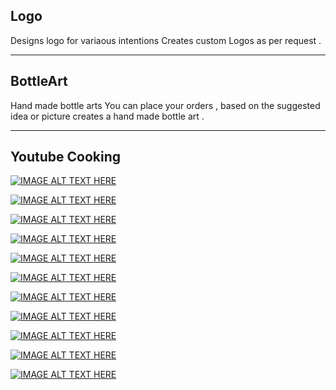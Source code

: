 ## Logo

Designs logo for variaous intentions
Creates custom Logos as per request .

***

## BottleArt

Hand made bottle arts
You can place your orders , based on the suggested idea or picture creates a hand made bottle art .


***

## Youtube Cooking


[![IMAGE ALT TEXT HERE](https://img.youtube.com/vi/S_uqOZv4EdU/0.jpg)](https://www.youtube.com/watch?v=S_uqOZv4EdU)


[![IMAGE ALT TEXT HERE](https://img.youtube.com/vi/jcyc3IEVf-A/0.jpg)](https://www.youtube.com/watch?v=jcyc3IEVf-A)



[![IMAGE ALT TEXT HERE](https://img.youtube.com/vi/dQb1uOb8UzM/0.jpg)](https://www.youtube.com/watch?v=dQb1uOb8UzM)



[![IMAGE ALT TEXT HERE](https://img.youtube.com/vi/A36A--YA4gI/0.jpg)](https://www.youtube.com/watch?v=A36A--YA4gI)



[![IMAGE ALT TEXT HERE](https://img.youtube.com/vi/5acQkoFYOg4/0.jpg)](https://www.youtube.com/watch?v=5acQkoFYOg4)





[![IMAGE ALT TEXT HERE](https://img.youtube.com/vi/NqwAHvxConI/0.jpg)](https://www.youtube.com/watch?v=NqwAHvxConI)






[![IMAGE ALT TEXT HERE](https://img.youtube.com/vi/KFZ84Ujlrb0/0.jpg)](https://www.youtube.com/watch?v=KFZ84Ujlrb0)








[![IMAGE ALT TEXT HERE](https://img.youtube.com/vi/anQdG95Rad0/0.jpg)](https://www.youtube.com/watch?v=anQdG95Rad0)







[![IMAGE ALT TEXT HERE](https://img.youtube.com/vi/S_uqOZv4EdU/0.jpg)](https://www.youtube.com/watch?v=S_uqOZv4EdU)


[![IMAGE ALT TEXT HERE](https://img.youtube.com/vi/IW3odxwJ_u4/0.jpg)](https://www.youtube.com/watch?v=IW3odxwJ_u4)





[![IMAGE ALT TEXT HERE](https://img.youtube.com/vi/V2PhPmRFePw/0.jpg)](https://www.youtube.com/watch?v=V2PhPmRFePw)


